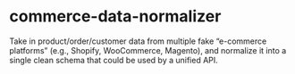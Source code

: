 # commerce-data-normalizer
Take in product/order/customer data from multiple fake “e-commerce platforms” (e.g., Shopify, WooCommerce, Magento), and normalize it into a single clean schema that could be used by a unified API.
